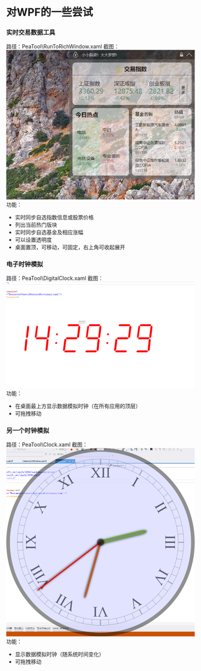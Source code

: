 # 对WPF的一些尝试

### 实时交易数据工具
路径：PeaTool\RunToRichWindow.xaml
截图：![实时交易数据工具](images\截图_20220708135359.png "实时交易数据工具")
功能：
- 实时同步自选指数信息或股票价格
- 列出当前热门版块
- 实时同步自选基金及相应涨幅
- 可以设置透明度
- 桌面置顶，可移动，可固定，右上角可收起展开


### 电子时钟模拟
路径：PeaTool\DigitalClock.xaml
截图：![电子时钟模拟](images\截图_20220708142934.png "电子时钟模拟")
功能：
- 在桌面最上方显示数据模拟时钟（在所有应用的顶层）
- 可拖拽移动

### 另一个时钟模拟
路径：PeaTool\Clock.xaml
截图：![另一个时钟模拟](images\截图_20220708143242.png "另一个时钟模拟")
功能：
- 显示数据模拟时钟（随系统时间变化）
- 可拖拽移动
